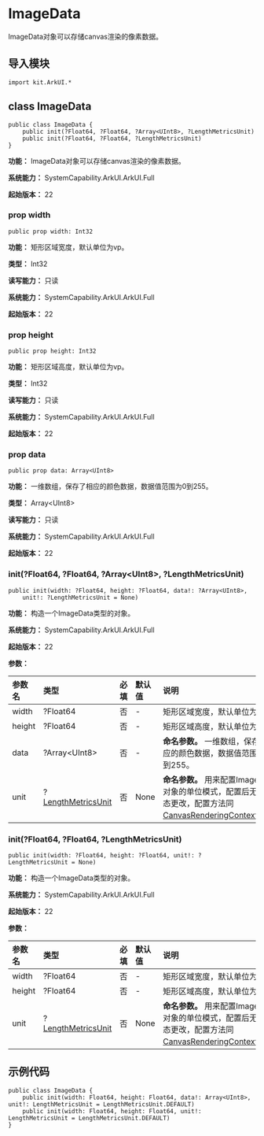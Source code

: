 # ImageData

ImageData对象可以存储canvas渲染的像素数据。

## 导入模块

```cangjie
import kit.ArkUI.*
```

## class ImageData

```cangjie
public class ImageData {
    public init(?Float64, ?Float64, ?Array<UInt8>, ?LengthMetricsUnit)
    public init(?Float64, ?Float64, ?LengthMetricsUnit)
}
```

**功能：** ImageData对象可以存储canvas渲染的像素数据。

**系统能力：** SystemCapability.ArkUI.ArkUI.Full

**起始版本：** 22

### prop width

```cangjie
public prop width: Int32
```

**功能：** 矩形区域宽度，默认单位为vp。

**类型：** Int32

**读写能力：** 只读

**系统能力：** SystemCapability.ArkUI.ArkUI.Full

**起始版本：** 22

### prop height

```cangjie
public prop height: Int32
```

**功能：** 矩形区域高度，默认单位为vp。

**类型：** Int32

**读写能力：** 只读

**系统能力：** SystemCapability.ArkUI.ArkUI.Full

**起始版本：** 22

### prop data

```cangjie
public prop data: Array<UInt8>
```

**功能：** 一维数组，保存了相应的颜色数据，数据值范围为0到255。

**类型：** Array\<UInt8>

**读写能力：** 只读

**系统能力：** SystemCapability.ArkUI.ArkUI.Full

**起始版本：** 22

### init(?Float64, ?Float64, ?Array\<UInt8>, ?LengthMetricsUnit)

```cangjie
public init(width: ?Float64, height: ?Float64, data!: ?Array<UInt8>,
    unit!: ?LengthMetricsUnit = None)
```

**功能：** 构造一个ImageData类型的对象。

**系统能力：** SystemCapability.ArkUI.ArkUI.Full

**起始版本：** 22

**参数：**

|参数名|类型|必填|默认值|说明|
|:---|:---|:---|:---|:---|
|width|?Float64|否|-|矩形区域宽度，默认单位为vp。|
|height|?Float64|否|-|矩形区域高度，默认单位为vp。|
|data|?Array\<UInt8>|否|-|**命名参数。** 一维数组，保存了相应的颜色数据，数据值范围为0到255。|
|unit|?[LengthMetricsUnit](./cj-common-types.md#enum-lengthmetricsunit)|否|None|**命名参数。** 用来配置ImageData对象的单位模式，配置后无法动态更改，配置方法同[CanvasRenderingContext2D]()。|

### init(?Float64, ?Float64, ?LengthMetricsUnit)

```cangjie
public init(width: ?Float64, height: ?Float64, unit!: ?LengthMetricsUnit = None)
```

**功能：** 构造一个ImageData类型的对象。

**系统能力：** SystemCapability.ArkUI.ArkUI.Full

**起始版本：** 22

**参数：**

|参数名|类型|必填|默认值|说明|
|:---|:---|:---|:---|:---|
|width|?Float64|否|-|矩形区域宽度，默认单位为vp。|
|height|?Float64|否|-|矩形区域高度，默认单位为vp。|
|unit|?[LengthMetricsUnit](./cj-common-types.md#enum-lengthmetricsunit)|否|None|**命名参数。** 用来配置ImageData对象的单位模式，配置后无法动态更改，配置方法同[CanvasRenderingContext2D]()。|

## 示例代码

<!-- run -->

```cangjie
public class ImageData {
    public init(width: Float64, height: Float64, data!: Array<UInt8>, unit!: LengthMetricsUnit = LengthMetricsUnit.DEFAULT)
    public init(width: Float64, height: Float64, unit!: LengthMetricsUnit = LengthMetricsUnit.DEFAULT)
}
```